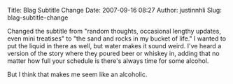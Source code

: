 Title: Blag Subtitle Change
Date: 2007-09-16 08:27
Author: justinnhli
Slug: blag-subtitle-change

Changed the subtitle from "random thoughts, occasional lengthy updates,
even mini treatises" to "the sand and rocks in my bucket of life." I
wanted to put the liquid in there as well, but water makes it sound
weird. I've heard a version of the story where they poured beer or
whiskey in, adding that no matter how full your schedule is there's
always time for some alcohol.

But I think that makes me seem like an alcoholic.

